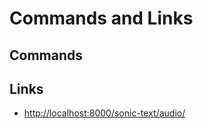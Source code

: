 # Commands and Links

## Commands

## Links

- [http://localhost:8000/sonic-text/audio/](http://localhost:8000/sonic-text/audio/)
